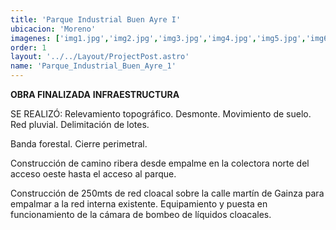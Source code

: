 ```yaml
---
title: 'Parque Industrial Buen Ayre I'
ubicacion: 'Moreno'
imagenes: ['img1.jpg','img2.jpg','img3.jpg','img4.jpg','img5.jpg','img6.jpg','img7.jpg','img8.jpg']
order: 1
layout: '../../Layout/ProjectPost.astro'
name: 'Parque_Industrial_Buen_Ayre_1'
---
```


**OBRA FINALIZADA**
**INFRAESTRUCTURA**

SE REALIZÓ:
Relevamiento topográfico.
Desmonte.
Movimiento de suelo.
Red pluvial.
Delimitación de lotes.

Banda forestal.
Cierre perimetral.

Construcción de camino ribera desde empalme en la colectora norte del acceso oeste hasta el acceso al parque.

Construcción de 250mts de red cloacal sobre la calle martín de Gainza para empalmar a la red interna existente.
Equipamiento y puesta en funcionamiento de la cámara de bombeo de líquidos cloacales.
